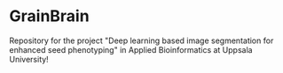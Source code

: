 # GrainBrain
Repository for the project "Deep learning based image segmentation for enhanced seed phenotyping" in Applied Bioinformatics at Uppsala University! 
